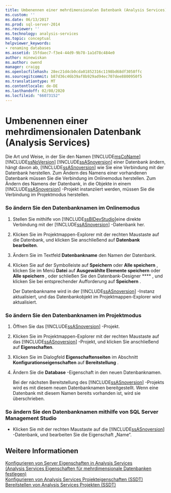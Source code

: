 ```yaml
---
title: Umbenennen einer mehrdimensionalen Datenbank (Analysis Services) | Microsoft-Dokumentation
ms.custom: ''
ms.date: 06/13/2017
ms.prod: sql-server-2014
ms.reviewer: ''
ms.technology: analysis-services
ms.topic: conceptual
helpviewer_keywords:
- renaming databases
ms.assetid: 15fdaec7-f3e4-44d9-9b78-1a1d78c484e0
author: minewiskan
ms.author: owend
manager: craigg
ms.openlocfilehash: 28ec21d4cb0cda01852316c1198bd68df3058ffc
ms.sourcegitcommit: b87d36c46b39af8b929ad94ec707dee8800950f5
ms.translationtype: MT
ms.contentlocale: de-DE
ms.lasthandoff: 02/08/2020
ms.locfileid: "66073152"
---
```

# <a name="rename-a-multidimensional-database-analysis-services"></a>Umbenennen einer mehrdimensionalen Datenbank (Analysis Services)
  Die Art und Weise, in der Sie den Namen [!INCLUDE[msCoName](../../includes/msconame-md.md)] [!INCLUDE[ssNoVersion](../../includes/ssnoversion-md.md)] [!INCLUDE[ssASnoversion](../../includes/ssasnoversion-md.md)] einer Datenbank ändern, hängt davon ab, [!INCLUDE[ssASnoversion](../../includes/ssasnoversion-md.md)] wie Sie eine Verbindung mit der Datenbank herstellen. Zum Ändern des Namens einer vorhandenen Datenbank müssen Sie die Verbindung im Onlinemodus herstellen. Zum Ändern des Namens der Datenbank, in die Objekte in einem [!INCLUDE[ssASnoversion](../../includes/ssasnoversion-md.md)] -Projekt instanziiert werden, müssen Sie die Verbindung im Projektmodus herstellen.  
  
### <a name="to-change-the-database-name-in-online-mode"></a>So ändern Sie den Datenbanknamen im Onlinemodus  
  
1.  Stellen Sie mithilfe von [!INCLUDE[ssBIDevStudio](../../includes/ssbidevstudio-md.md)]eine direkte Verbindung mit der [!INCLUDE[ssASnoversion](../../includes/ssasnoversion-md.md)] -Datenbank her.  
  
2.  Klicken Sie im Projektmappen-Explorer mit der rechten Maustaste auf die Datenbank, und klicken Sie anschließend auf **Datenbank bearbeiten**.  
  
3.  Ändern Sie im Textfeld **Datenbankname** den Namen der Datenbank.  
  
4.  Klicken Sie auf der Symbolleiste auf **Speichern** oder **Alle speichern** , klicken Sie im Menü **Datei** auf **Ausgewählte Elemente speichern** oder **Alle speichern** , oder schließen Sie den Datenbank-Designer **** , und klicken Sie bei entsprechender Aufforderung auf **Speichern** .  
  
     Der Datenbankname wird in der [!INCLUDE[ssASnoversion](../../includes/ssasnoversion-md.md)] -Instanz aktualisiert, und das Datenbankobjekt im Projektmappen-Explorer wird aktualisiert.  
  
### <a name="to-change-the-database-name-in-project-mode"></a>So ändern Sie den Datenbanknamen im Projektmodus  
  
1.  Öffnen Sie das [!INCLUDE[ssASnoversion](../../includes/ssasnoversion-md.md)] -Projekt.  
  
2.  Klicken Sie im Projektmappen-Explorer mit der rechten Maustaste auf das [!INCLUDE[ssASnoversion](../../includes/ssasnoversion-md.md)] -Projekt, und klicken Sie anschließend auf **Eigenschaften**.  
  
3.  Klicken Sie im Dialogfeld **Eigenschaftenseiten** im Abschnitt **Konfigurationseigenschaften** auf **Bereitstellung** .  
  
4.  Ändern Sie die **Database** -Eigenschaft in den neuen Datenbanknamen.  
  
     Bei der nächsten Bereitstellung des [!INCLUDE[ssASnoversion](../../includes/ssasnoversion-md.md)] -Projekts wird es mit diesem neuen Datenbanknamen bereitgestellt. Wenn eine Datenbank mit diesem Namen bereits vorhanden ist, wird sie überschrieben.  
  
### <a name="to-change-the-database-name-using-sql-server-management-studio"></a>So ändern Sie den Datenbanknamen mithilfe von SQL Server Management Studio  
  
-   Klicken Sie mit der rechten Maustaste auf die [!INCLUDE[ssASnoversion](../../includes/ssasnoversion-md.md)] -Datenbank, und bearbeiten Sie die Eigenschaft „Name“.  
  
## <a name="see-also"></a>Weitere Informationen  
 [Konfigurieren von Server Eigenschaften in Analysis Services](../server-properties/server-properties-in-analysis-services.md)   
 [&#40;Analysis Services Eigenschaften für mehrdimensionale Datenbanken festlegen&#41;](set-multidimensional-database-properties-analysis-services.md)   
 [Konfigurieren von Analysis Services Projekteigenschaften &#40;SSDT&#41;](configure-analysis-services-project-properties-ssdt.md)   
 [Bereitstellen von Analysis Services Projekten &#40;SSDT&#41;](deploy-analysis-services-projects-ssdt.md)  
  
  
